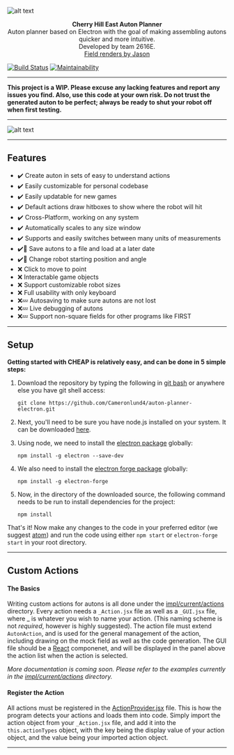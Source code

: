 ![alt text](http://gdurl.com/x7zB "Cherry Hill East Auton Planner")
<p align="center">
  <b>Cherry Hill East Auton Planner<br/></b>
  Auton planner based on Electron with the goal of making assembling autons quicker and more intuitive.<br/>
  Developed by team 2616E.<br/>
  <a href="https://www.vexforum.com/index.php/33583-jason-s-turning-point-field-renders/0">Field renders by Jason</a>
</p>

[![Build Status](https://travis-ci.org/Cameronlund4/auton-planner-electron.svg?branch=master)](https://travis-ci.org/Cameronlund4/auton-planner-electron)
[![Maintainability](https://img.shields.io/codeclimate/maintainability/Cameronlund4/auton-planner-electron.svg?style=flat-square&maxAge=600)](https://codeclimate.com/github/Cameronlund4/auton-planner-electron)

---

**This project is a WIP. Please excuse any lacking features and report any issues you find. Also, use this code at your own risk. Do not trust the generated auton to be perfect; always be ready to shut your robot off when first testing.**

---

![alt text](https://i.imgur.com/Cd4wlD1.png "Page Example")

---
## Features

* ✔️ Create auton in sets of easy to understand actions
* ✔️ Easily customizable for personal codebase
* ✔️ Easily updatable for new games
* ✔️ Default actions draw hitboxes to show where the robot will hit
* ✔️ Cross-Platform, working on any system
* ✔️ Automatically scales to any size window
* ✔️ Supports and easily switches between many units of measurements
* ✔️🎉 Save autons to a file and load at a later date
* ✔️🎉 Change robot starting position and angle
* ❌ Click to move to point
* ❌ Interactable game objects
* ❌ Support customizable robot sizes
* ❌ Full usability with only keyboard
* ❌💤 Autosaving to make sure autons are not lost
* ❌💤 Live debugging of autons
* ❌💤 Support non-square fields for other programs like FIRST

---
## Setup
**Getting started with CHEAP is relatively easy, and can be done in 5 simple steps:**

1) Download the repository by typing the following in [git bash](https://git-scm.com/downloads) or anywhere else you have git shell access:

    `git clone https://github.com/Cameronlund4/auton-planner-electron.git`

2) Next, you'll need to be sure you have node.js installed on your system. It can be downloaded [here](https://nodejs.org/en/download/).

3) Using node, we need to install the [electron package](https://electron.atom.io/) globally:

    `npm install -g electron --save-dev`

4) We also need to install the [electron forge package](https://electronforge.io/) globally:

    `npm install -g electron-forge`

5) Now, in the directory of the downloaded source, the following command needs to be run to install dependencies for the project:

    `npm install`

That's it! Now make any changes to the code in your preferred editor (we suggest [atom](https://atom.io/)) and run the code using either `npm start` or `electron-forge start` in your root directory.

---
## Custom Actions

#### The Basics
Writing custom actions for autons is all done under the [impl/current/actions](https://github.com/Cameronlund4/auton-planner-electron/tree/master/src/impl/current/actions) directory. Every action needs a `_Action.jsx` file as well as a `_GUI.jsx` file, where _ is whatever you wish to name your action. (This naming scheme is not *required*, however is highly suggested).  The action file must extend `AutonAction`, and is used for the general management of the action, including drawing on the mock field as well as the code generation. The GUI file should be a [React](https://reactjs.org/) componenet, and will be displayed in the panel above the action list when the action is selected.

*More documentation is coming soon. Please refer to the examples currently in the [impl/current/actions](https://github.com/Cameronlund4/auton-planner-electron/tree/master/src/impl/current/actions) directory.*

#### Register the Action
All actions must be registered in the [ActionProvider.jsx](https://github.com/Cameronlund4/auton-planner-electron/blob/master/src/impl/current/ActionProvider.jsx) file. This is how the program detects your actions and loads them into code. Simply import the action object from your `_Action.jsx` file, and add it into the `this.actionTypes` object, with the key being the display value of your action object, and the value being your imported action object.

---
